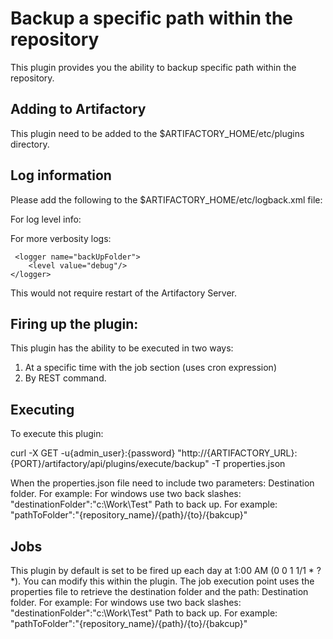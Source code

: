 Backup a specific path within the repository
============================================

This plugin provides you the ability to backup specific path within the repository.

Adding to Artifactory
----------------------
This plugin need to be added to the $ARTIFACTORY_HOME/etc/plugins directory.

Log information
----------------------
Please add the following to the $ARTIFACTORY_HOME/etc/logback.xml file:

For log level info:
	 <logger name="backUpFolder">
        <level value="info"/>
    </logger>

For more verbosity logs:

	 <logger name="backUpFolder">
        <level value="debug"/>
    </logger>
	
This would not require restart of the Artifactory Server.

Firing up the plugin:
----------------------

This plugin has the ability to be executed in two ways:
1. At a specific time with the job section (uses cron expression)
2. By REST command.

Executing
---------

To execute this plugin:

curl -X GET -u{admin_user}:{password} "http://{ARTIFACTORY_URL}:{PORT}/artifactory/api/plugins/execute/backup" -T properties.json 

When the properties.json file need to include two parameters:
Destination folder. For example: For windows use two back slashes: "destinationFolder":"c:\\Work\\Test"
Path to back up. For example: "pathToFolder":"{repository_name}/{path}/{to}/{bakcup}"

Jobs
---------
This plugin by default is set to be fired up each day at 1:00 AM (0 0 1 1/1 * ? *). You can modify this within the plugin.
The job execution point uses the properties file to retrieve the destination folder and the path:
Destination folder. For example: For windows use two back slashes: "destinationFolder":"c:\\Work\\Test"
Path to back up. For example: "pathToFolder":"{repository_name}/{path}/{to}/{bakcup}"
